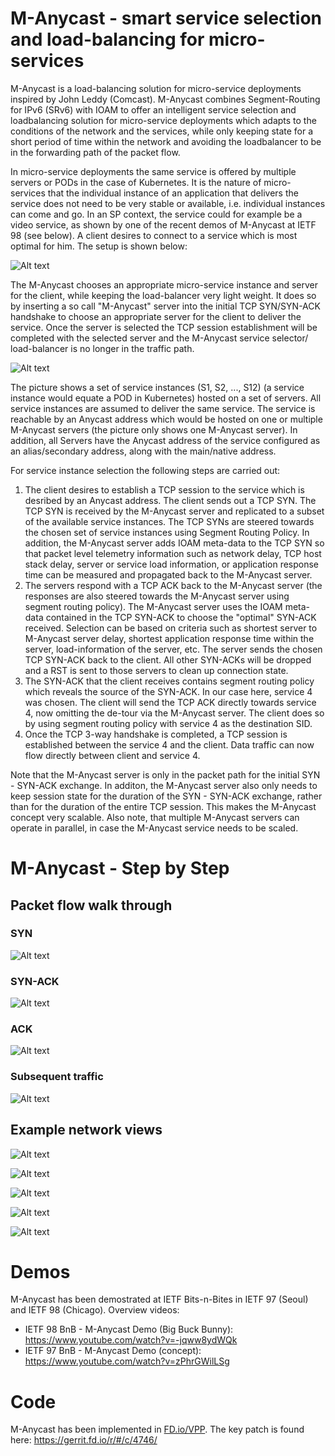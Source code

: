 # M-Anycast - smart service selection and load-balancing for micro-services

M-Anycast is a load-balancing solution for micro-service deployments inspired
by John Leddy (Comcast). M-Anycast combines Segment-Routing for IPv6 (SRv6)
with IOAM to offer an intelligent service selection and loadbalancing solution
for micro-service deployments which adapts to the conditions of the network and
the services, while only keeping state for a short period of time within the
network and avoiding the loadbalancer to be in the forwarding path of the
packet flow.

In micro-service deployments the same service is offered by multiple servers or
PODs in the case of Kubernetes. It is the nature of micro-services that the
individual instance of an application that delivers the service does not need
to be very stable or available, i.e. individual instances can come and go.
In an SP context, the service could for example be a video service, as shown by
one of the recent demos of M-Anycast at IETF 98 (see below). A client desires
to connect to a service which is most optimal for him. The setup is shown
below:

![Alt text](./use-case.png?raw=true "Micro-service load-balancing")


The M-Anycast chooses an appropriate micro-service instance and server for
the client, while keeping the load-balancer very light weight. It does so
by inserting a so call "M-Anycast" server into the initial TCP SYN/SYN-ACK
handshake to choose an appropriate server for the client to deliver the
service. Once the server is selected the TCP session establishment will
be completed with the selected server and the M-Anycast service selector/
load-balancer is no longer in the traffic path. 

![Alt text](./m-anycast-overview.png?raw=true "M-Anycast Overview")

The picture shows a set of service instances (S1, S2, ..., S12) (a service
instance would equate a POD in Kubernetes) hosted on a set of servers.
All service instances are assumed to deliver the same service. 
The service is reachable by an Anycast address which would be hosted on
one or multiple M-Anycast servers (the picture only shows one M-Anycast
server). In addition, all Servers have the Anycast address of the service
configured as an alias/secondary address, along with the main/native
address.

For service instance selection the following steps are carried out:

1. The client desires to establish a TCP session to the service
   which is desribed by an Anycast address. The client sends out a
   TCP SYN. The TCP SYN is received by the M-Anycast server and
   replicated to a subset of the available service instances. 
   The TCP SYNs are steered towards the chosen set of service instances
   using Segment Routing Policy. In addition, the M-Anycast server
   adds IOAM meta-data to the TCP SYN so that packet level telemetry
   information such as network delay, TCP host stack delay, server or
   service load information, or application
   response time can be measured and propagated back to the M-Anycast
   server.
2. The servers respond with a TCP ACK back to the M-Anycast server
   (the responses are also steered towards the M-Anycast server
   using segment routing policy). The M-Anycast server uses the IOAM
   meta-data contained in the TCP SYN-ACK to choose the "optimal"
   SYN-ACK received. Selection can be based on criteria such as
   shortest server to M-Anycast server delay, shortest application
   response time within the server, load-information of the server, etc.
   The server sends the chosen TCP SYN-ACK back to the client.
   All other SYN-ACKs will be dropped and a RST is sent to those
   servers to clean up connection state.
3. The SYN-ACK that the client receives contains segment routing policy
   which reveals the source of the SYN-ACK. In our case here, service 4
   was chosen. The client will send the TCP ACK directly towards service 4,
   now omitting the de-tour via the M-Anycast server. The client does so
   by using segment routing policy with service 4 as the destination SID.
4. Once the TCP 3-way handshake is completed, a TCP session is established
   between the service 4 and the client. Data traffic can now flow directly
   between client and service 4. 

Note that the M-Anycast server is only in the packet path for the initial
SYN - SYN-ACK exchange. In additon, the M-Anycast server also only needs to
keep session state for the duration of the SYN - SYN-ACK exchange, rather
than for the duration of the entire TCP session. This makes the M-Anycast
concept very scalable. Also note, that multiple M-Anycast servers can
operate in parallel, in case the M-Anycast service needs to be scaled.

# M-Anycast - Step by Step 

## Packet flow walk through

### SYN
![Alt text](./SYN.png?raw=true "SYN")

### SYN-ACK
![Alt text](./SYN-ACK.png?raw=true "SYN-ACK")

### ACK
![Alt text](./ACK.png?raw=true "ACK")

### Subsequent traffic
![Alt text](./subsequent-traffic.png?raw=true "Subsequent traffic")

## Example network views 

![Alt text](./Demo-M-AnyCast-SYN.png?raw=true "M-Anycast server: SYN processing")

![Alt text](./Demo-M-AnyCast-SYN-ACK.png?raw=true "M-Anycast server: SYN-ACK processing")

![Alt text](./Demo-Server1-SYN.png?raw=true "Server: SYN processing")

![Alt text](./Demo-Server1-SYN-ACK.png?raw=true "Server: SYN-ACK processing")

![Alt text](./Demo-Client.png?raw=true "Client")

# Demos

M-Anycast has been demostrated at IETF Bits-n-Bites in IETF 97 (Seoul) and IETF
98 (Chicago). Overview videos:

 - IETF 98 BnB - M-Anycast Demo (Big Buck Bunny): https://www.youtube.com/watch?v=-jqww8ydWQk
 - IETF 97 BnB - M-Anycast Demo (concept): https://www.youtube.com/watch?v=zPhrGWilLSg

# Code

M-Anycast has been implemented in [FD.io/VPP]. The key patch is found here:
https://gerrit.fd.io/r/#/c/4746/


[FD.io/VPP]: https://wiki.fd.io/view/VPP
